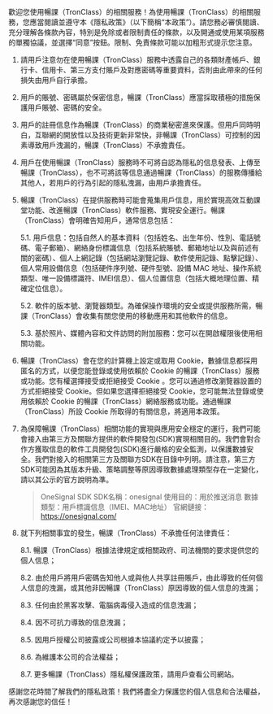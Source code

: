 歡迎您使用暢課（TronClass）的相關服務！為使用暢課（TronClass）的相關服務，您應當閱讀並遵守本《隱私政策》（以下簡稱“本政策”）。請您務必審慎閱讀、充分理解各條款內容，特別是免除或者限制責任的條款，以及開通或使用某項服務的單獨協議，並選擇“同意”按鈕。限制、免責條款可能以加粗形式提示您注意。

1. 請用戶注意勿在使用暢課（TronClass）服務中透露自己的各類財產帳戶、銀行卡、信用卡、第三方支付賬戶及對應密碼等重要資料，否則由此帶來的任何損失由用戶自行承擔。

2. 用戶的賬號、密碼屬於保密信息，暢課（TronClass）應當採取積極的措施保護用戶賬號、密碼的安全。

3. 用戶的註冊信息作為暢課（TronClass）的商業秘密進來保護。但用戶同時明白，互聯網的開放性以及技術更新非常快，非暢課（TronClass）可控制的因素導致用戶洩漏的，暢課（TronClass）不承擔責任。

4. 用戶在使用暢課（TronClass）服務時不可將自認為隱私的信息發表、上傳至暢課（TronClass），也不可將該等信息通過暢課（TronClass）的服務傳播給其他人，若用戶的行為引起的隱私洩漏，由用戶承擔責任。

5. 暢課（TronClass）在提供服務時可能會蒐集用戶信息，用於實現高效互動課堂功能、改進暢課（TronClass）軟件服務、實現安全運行。暢課（TronClass）會明確告知用戶，通常信息包括：
   
   5.1. 用戶信息：包括自然人的基本資料（包括姓名、出生年份、性別、電話號碼、電子郵箱）、網絡身份標識信息（包括系統賬號、郵箱地址以及與前述有關的密碼）、個人上網記錄（包括網站瀏覽記錄、軟件使用記錄、點擊記錄）、個人常用設備信息（包括硬件序列號、硬件型號、設備 MAC 地址、操作系統類型、唯一設備標識符、IMEI信息）、個人位置信息（包括大概地理位置、精確定位信息）。
   
   5.2. 軟件的版本號、瀏覽器類型。為確保操作環境的安全或提供服務所需，暢課（TronClass）會收集有關您使用的移動應用和其他軟件的信息。
   
   5.3. 基於照片、媒體內容和文件訪問的附加服務：您可以在開啟權限後使用相關功能。
   
6. 暢課（TronClass）會在您的計算機上設定或取用 Cookie，數據信息都採用匿名的方式，以便您能登錄或使用依賴於 Cookie 的暢課（TronClass）服務或功能。您有權選擇接受或拒絕接受 Cookie 。您可以通過修改瀏覽器設置的方式拒絕接受 Cookie。但如果您選擇拒絕接受 Cookie，您可能無法登錄或使用依賴於 Cookie 的暢課（TronClass）網絡服務或功能。通過暢課（TronClass）所設 Cookie 所取得的有關信息，將適用本政策。

7. 為保障暢課（TronClass）相關功能的實現與應用安全穩定的運行，我們可能會接入由第三方及關聯方提供的軟件開發包(SDK)實現相關目的。我們會對合作方獲取信息的軟件工具開發包(SDK)進行嚴格的安全監測，以保護數據安全。我們對接入的相關第三方及關聯方SDK在目錄中列明。請注意，第三方SDK可能因為其版本升級、策略調整等原因導致數據處理類型存在一定變化，請以其公示的官方說明為準。
   
   > OneSignal SDK
   > SDK名稱：onesignal
   > 使用目的：用於推送消息
   > 數據類型：用戶標識信息（IMEI、MAC地址）
   > 官網鏈接：https://onesignal.com/


8. 就下列相關事宜的發生，暢課（TronClass）不承擔任何法律責任：

   8.1. 暢課（TronClass）根據法律規定或相關政府、司法機關的要求提供您的個人信息；
   
   8.2. 由於用戶將用戶密碼告知他人或與他人共享註冊賬戶，由此導致的任何個人信息的洩漏，或其他非因暢課（TronClass）原因導致的個人信息的洩漏；
   
   8.3. 任何由於黑客攻擊、電腦病毒侵入造成的信息洩漏；
   
   8.4. 因不可抗力導致的信息洩漏；
   
   8.5. 因用戶授權公司披露或公司根據本協議約定予以披露；
   
   8.6. 為維護本公司的合法權益；
   
   8.7. 更多暢課（TronClass）隱私權保護政策，請用戶查看公司網站。



感謝您花時間了解我們的隱私政策！我們將盡全力保護您的個人信息和合法權益，再次感謝您的信任！